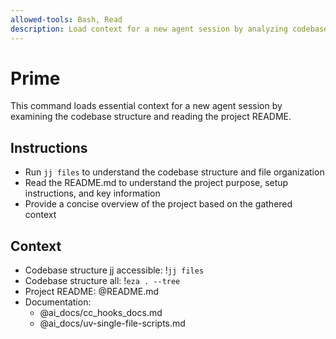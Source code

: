 ```yaml
---
allowed-tools: Bash, Read
description: Load context for a new agent session by analyzing codebase structure and README
---
```


# Prime

This command loads essential context for a new agent session by examining the codebase structure and reading the project README.

## Instructions

- Run `jj files` to understand the codebase structure and file organization
- Read the README.md to understand the project purpose, setup instructions, and key information
- Provide a concise overview of the project based on the gathered context

## Context

- Codebase structure jj accessible: !`jj files`
- Codebase structure all: !`eza . --tree`
- Project README: @README.md
- Documentation:
  - @ai_docs/cc_hooks_docs.md
  - @ai_docs/uv-single-file-scripts.md

